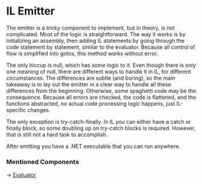 # IL Emitter

The emitter is a tricky component to implement, but in theory, is not complicated. Most of the logic is straightforward.
The way it works is by initializing an assembly, then adding IL statements by going through the code statement by
statement, similar to the evaluator. Because all control of flow is simplified into gotos, this method works without
error.

The only hiccup is null, which has some logic to it. Even though there is only one meaning of null, there are different
ways to handle it in IL, for different circumstances. The differences are subtle (and boring), so the main takeaway is
to lay out the emitter in a clear way to handle all these differences from the beginning. Otherwise, some spaghetti code
may be the consequence. Because all errors are checked, the code is flattened, and the functions abstracted, no actual
code processing logic happens, just IL-specific changes.

The only exception is try-catch-finally. In IL you can either have a catch or finally block, so some doubling up on
try-catch blocks is required. However, that is still not a hard task to accomplish.

After emitting you have a .NET executable that you can run anywhere.

### Mentioned Components

-> [Evaluator](Evaluator.md)

